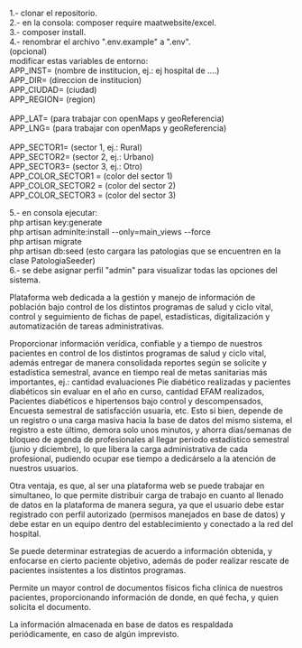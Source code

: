 1.- clonar el repositorio.<br>
2.- en la consola: composer require maatwebsite/excel.<br>
3.- composer install.<br>
4.- renombrar el archivo ".env.example" a ".env". <br> 
    (opcional)<br>
    modificar estas variables de entorno:<br>
        APP_INST= (nombre de institucion, ej.: ej hospital de ....)<br>
        APP_DIR= (direccion de institucion)<br>
        APP_CIUDAD= (ciudad)<br>
        APP_REGION= (region)<br>
        <br>
        APP_LAT= (para trabajar con openMaps y geoReferencia)<br>
        APP_LNG= (para trabajar con openMaps y geoReferencia)<br>
        <br>
        APP_SECTOR1= (sector 1, ej.: Rural)<br>
        APP_SECTOR2= (sector 2, ej.: Urbano)<br>
        APP_SECTOR3= (sector 3, ej.: Otro)<br>
        APP_COLOR_SECTOR1 = (color del sector 1)<br>
        APP_COLOR_SECTOR2 = (color del sector 2)<br>
        APP_COLOR_SECTOR3 = (color del sector 3)<br>
        
5.- en consola ejecutar: <br>
                         php artisan key:generate   <br>
                         php artisan adminlte:install --only=main_views --force<br>
                         php artisan migrate<br>
                         php artisan db:seed (esto cargara las patologias que se encuentren en la clase PatologiaSeeder)<br>
6.- se debe asignar perfil "admin" para visualizar todas las opciones del sistema.<br>


Plataforma web dedicada a la gestión y manejo de información de población bajo control de los distintos programas de salud y ciclo vital, control y seguimiento de fichas de papel, estadísticas, digitalización y automatización de tareas administrativas.

Proporcionar información verídica, confiable y a tiempo de nuestros pacientes en control de los distintos programas de salud y ciclo vital, además entregar de manera consolidada reportes según se solicite y estadística semestral, avance en tiempo real de metas sanitarias más importantes, ej.: cantidad evaluaciones Pie diabético realizadas y pacientes diabéticos sin evaluar en el año en curso, cantidad EFAM realizados, Pacientes diabéticos e hipertensos bajo control y descompensados, Encuesta semestral de satisfacción usuaria, etc.
 Esto si bien, depende de un registro o una carga masiva hacia la base de datos del mismo sistema, el registro a este último, demora solo unos minutos, y ahorra días/semanas de bloqueo de agenda de profesionales al llegar periodo estadístico semestral (junio y diciembre), lo que libera la carga administrativa de cada profesional, pudiendo ocupar ese tiempo a dedicárselo a la atención de nuestros usuarios.

Otra ventaja, es que, al ser una plataforma web se puede trabajar en simultaneo, lo que permite distribuir carga de trabajo en cuanto al llenado de datos en la plataforma de manera segura, ya que el usuario debe estar registrado con perfil autorizado (permisos manejados en base de datos) y debe estar en un equipo dentro del establecimiento y conectado a la red del hospital.

Se puede determinar estrategias de acuerdo a información obtenida, y enfocarse en cierto paciente objetivo, además de poder realizar rescate de pacientes insistentes a los distintos programas.

Permite un mayor control de documentos físicos ficha clínica de nuestros pacientes, proporcionando información de donde, en qué fecha, y quien solicita el documento.

La información almacenada en base de datos es respaldada periódicamente, en caso de algún imprevisto.
